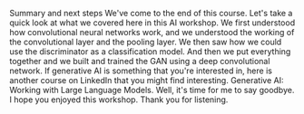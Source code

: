 Summary and next steps
We've come to the end of this course. Let's take a quick look at what we covered here in this AI workshop. We first understood how convolutional neural networks work, and we understood the working of the convolutional layer and the pooling layer. We then saw how we could use the discriminator as a classification model. And then we put everything together and we built and trained the GAN using a deep convolutional network. If generative AI is something that you're interested in, here is another course on LinkedIn that you might find interesting. Generative AI: Working with Large Language Models. Well, it's time for me to say goodbye. I hope you enjoyed this workshop. Thank you for listening.